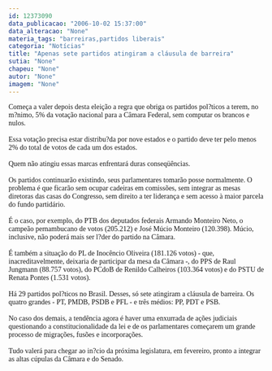 ```yaml
---
id: 12373090
data_publicacao: "2006-10-02 15:37:00"
data_alteracao: "None"
materia_tags: "barreiras,partidos liberais"
categoria: "Notícias"
title: "Apenas sete partidos atingiram a cláusula de barreira"
sutia: "None"
chapeu: "None"
autor: "None"
imagem: "None"
---
```

<p><P><FONT face=Verdana>Começa a valer depois desta eleição a regra que obriga os partidos pol?ticos a terem, no m?nimo, 5% da votação nacional para a Câmara Federal, sem computar os brancos e nulos.<BR><BR>Essa votação precisa estar distribu?da por nove estados e o partido deve ter pelo menos 2% do total de votos de cada um dos estados.<BR><BR>Quem não atingiu essas marcas enfrentará duras conseqüências. <BR><BR>Os partidos continuarão existindo, seus parlamentares tomarão posse normalmente. O problema é que ficarão sem ocupar cadeiras em comissões, sem integrar as mesas diretoras das casas do Congresso, sem direito a ter liderança e sem acesso à maior parcela do fundo partidário.<BR><BR>É o caso, por exemplo, do PTB dos deputados federais Armando Monteiro Neto, o campeão pernambucano de votos (205.212) e José Múcio Monteiro (120.398). Múcio, inclusive, não poderá mais ser l?der do partido na Câmara.<BR><BR>É também a situação do PL de Inocêncio Oliveira (181.126 votos) - que, inacreditavelmente, deixaria de participar da mesa da Câmara -, do PPS de Raul Jungmann (88.757 votos), do PCdoB de Renildo Calheiros (103.364 votos) e do PSTU de Renata Pontes (1.531 votos). <BR><BR>Há 29 partidos pol?ticos no Brasil. Desses, só sete atingiram a cláusula de barreira. Os quatro grandes - PT, PMDB, PSDB e PFL - e três médios: PP, PDT e PSB.<BR><BR>No caso dos demais, a tendência agora é haver uma enxurrada de ações judiciais questionando a constitucionalidade da lei e de os parlamentares começarem um grande processo de migrações, fusões e incorporações. <BR><BR>Tudo valerá para chegar ao in?cio da próxima legislatura, em fevereiro, pronto a integrar as altas cúpulas da Câmara e do Senado.</P></FONT> </p>

